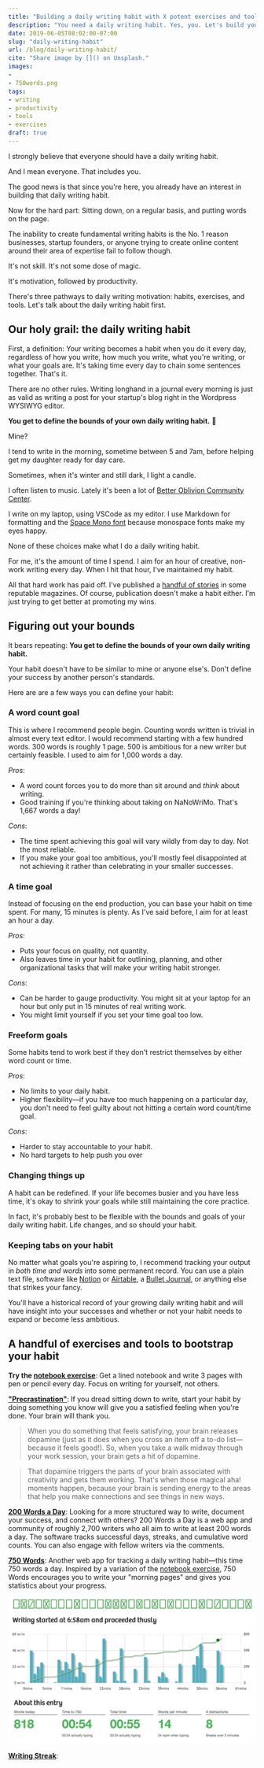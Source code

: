 ```yaml
---
title: "Building a daily writing habit with X potent exercises and tools"
description: "You need a daily writing habit. Yes, you. Let's build your habit together with essential exercises and tools."
date: 2019-06-05T08:02:00-07:00
slug: "daily-writing-habit"
url: /blog/daily-writing-habit/
cite: "Share image by []() on Unsplash."
images:
- 
- 750words.png
tags:
- writing
- productivity
- tools
- exercises
draft: true
---
```


I strongly believe that <span class="text-pink font-bold">everyone should have a daily writing habit</span>.

And I mean everyone. That includes you.

The good news is that since you're here, you already have an interest in building that daily writing habit.

Now for the hard part: Sitting down, on a regular basis, and putting words on the page.

The inability to create fundamental writing habits is the No. 1 reason businesses, startup founders, or anyone trying to create online content around their area of expertise fail to follow though.

It's not skill. It's not some dose of magic. 

<span class="text-pink font-bold">It's motivation, followed by productivity.</span>

There's three pathways to daily writing motivation: habits, exercises, and tools. Let's talk about the daily writing habit first.


## Our holy grail: the daily writing habit

First, a definition: <span class="text-green font-bold">Your writing becomes a habit when you do it every day, regardless of how you write, how much you write, what you're writing, or what your goals are. It's taking time every day to chain some sentences together. That's it.</span> 

There are no other rules. Writing longhand in a journal every morning is just as valid as writing a post for your startup's blog right in the Wordpress WYSIWYG editor.

**You get to define the bounds of your own daily writing habit.** 👏

Mine?

I tend to write in the morning, sometime between 5 and 7am, before helping get my daughter ready for day care.

Sometimes, when it's winter and still dark, I light a candle.

I often listen to music. Lately it's been a lot of [Better Oblivion Community Center](https://www.betteroblivioncommunitycenter.org/).

I write on my laptop, using VSCode as my editor. I use Markdown for formatting and the [Space Mono font](https://fonts.google.com/specimen/Space+Mono?query=space+mono) because monospace fonts make my eyes happy.

None of these choices make what I do a daily writing habit.

For me, it's the amount of time I spend. I aim for an hour of creative, non-work writing every day. When I hit that hour, I've maintained my habit.

All that hard work has paid off. I've published a [handful of stories](https://joelhans.com/stories) in some reputable magazines. Of course, publication doesn't make a habit either. I'm just trying to get better at promoting my wins.


## Figuring out your bounds

It bears repeating: **You get to define the bounds of your own daily writing habit.**

Your habit doesn't have to be similar to mine or anyone else's. Don't define your success by another person's standards.

Here are are a few ways you can define your habit:

### A word count goal

This is where I recommend people begin. Counting words written is trivial in almost every text editor. I would recommend starting with a few hundred words. 300 words is roughly 1 page. 500 is ambitious for a new writer but certainly feasible. I used to aim for 1,000 words a day.

*Pros*:

- A word count forces you to do more than sit around and *think* about writing.
- Good training if you're thinking about taking on NaNoWriMo. That's 1,667 words a day!

*Cons*:

- The time spent achieving this goal will vary wildly from day to day. Not the most reliable.
- If you make your goal too ambitious, you'll mostly feel disappointed at not achieving it rather than celebrating in your smaller successes.

### A time goal

Instead of focusing on the end production, you can base your habit on time spent. For many, 15 minutes is plenty. As I've said before, I aim for at least an hour a day.

*Pros*:

- Puts your focus on quality, not quantity.
- Also leaves time in your habit for outlining, planning, and other organizational tasks that will make your writing habit stronger.

*Cons*:

- Can be harder to gauge productivity. You might sit at your laptop for an hour but only put in 15 minutes of real writing work.
- You might limit yourself if you set your time goal too low.


### Freeform goals

Some habits tend to work best if they don't restrict themselves by either word count or time. 

*Pros*:

- No limits to your daily habit.
- Higher flexibility—if you have too much happening on a particular day, you don't need to feel guilty about not hitting a certain word count/time goal.

*Cons*:

- Harder to stay accountable to your habit.
- No hard targets to help push you over 


### Changing things up

A habit can be redefined. If your life becomes busier and you have less time, it's okay to shrink your goals while still maintaining the core practice.

In fact, it's probably best to be flexible with the bounds and goals of your daily writing habit. Life changes, and so should your habit.

### Keeping tabs on your habit

No matter what goals you're aspiring to, I recommend tracking your output in *both time and words* into some permanent record. You can use a plain text file, software like [Notion](https://www.notion.so/) or [Airtable](https://airtable.com/), a [Bullet Journal](https://bulletjournal.com/), or anything else that strikes your fancy.

You'll have a historical record of your growing daily writing habit and will have insight into your successes and whether or not your habit needs to expand or become less ambitious.


## A handful of exercises and tools to bootstrap your habit

**Try the [notebook exercise](https://nurse.media/blog/start-writing/)**: Get a lined notebook and write 3 pages with pen or pencil every day. Focus on writing for yourself, not others.

**["Precrastination"](https://queue.acm.org/detail.cfm?id=3280677)**: If you dread sitting down to write, start your habit by doing something you know will give you a satisfied feeling when you're done. Your brain will thank you.

> When you do something that feels satisfying, your brain releases dopamine (just as it does when you cross an item off a to-do list—because it feels good!). So, when you take a walk midway through your work session, your brain gets a hit of dopamine.

> That dopamine triggers the parts of your brain associated with creativity and gets them working. That's when those magical aha! moments happen, because your brain is sending energy to the areas that help you make connections and see things in new ways.

**[200 Words a Day](https://200wad.com/)**: Looking for a more structured way to write, document your success, and connect with others? 200 Words a Day is a web app and community of roughly 2,700 writers who all aim to write at least 200 words a day. The software tracks successful days, streaks, and cumulative word counts. You can also engage with fellow writers via the comments.

**[750 Words](https://750words.com/)**: Another web app for tracking a daily writing habit—this time 750 words a day. Inspired by a variation of the [notebook exercise](https://nurse.media/blog/start-writing/), 750 Words encourages you to write your "morning pages" and gives you statistics about your progress.

![Screenshot of the 750 Words interface](750words.png "Screenshot of the 750 Words interface")

**[Writing Streak](https://writingstreak.io/)**: 